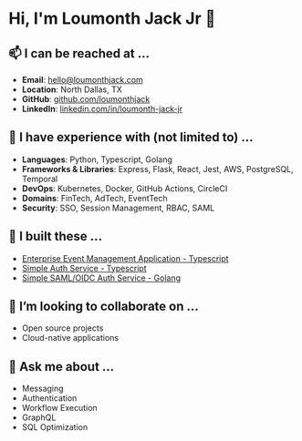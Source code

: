 # Hi, I'm Loumonth Jack Jr 👋

## 📫 I can be reached at ...
- **Email**: [hello@loumonthjack.com](mailto:hello@loumonthjack.com)
- **Location**: North Dallas, TX
- **GitHub**: [github.com/loumonthjack](https://github.com/loumonthjack)
- **LinkedIn**: [linkedin.com/in/loumonth-jack-jr](https://linkedin.com/in/loumonth-jack-jr)

## 🧰 I have experience with (not limited to) ...
- **Languages**: Python, Typescript, Golang
- **Frameworks & Libraries**: Express, Flask, React, Jest, AWS, PostgreSQL, Temporal
- **DevOps**: Kubernetes, Docker, GitHub Actions, CircleCI
- **Domains**: FinTech, AdTech, EventTech
- **Security**: SSO, Session Management, RBAC, SAML

## 🔭 I built these ...
- [Enterprise Event Management Application - Typescript](https://github.com/loumonthjack/resumed-events)
- [Simple Auth Service - Typescript](https://github.com/loumonthjack/authentication-graphql)
- [Simple SAML/OIDC Auth Service - Golang](https://github.com/loumonthjack/go-auth-system)

## 👯 I’m looking to collaborate on ...
- Open source projects
- Cloud-native applications

## 💬 Ask me about ...
- Messaging
- Authentication
- Workflow Execution
- GraphQL
- SQL Optimization
